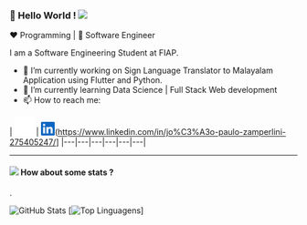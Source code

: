 ### 👋 Hello World !  <img src="https://github.com/TheDudeThatCode/TheDudeThatCode/blob/master/Assets/Earth.gif" width="24px">
  
:heart: Programming | :black_heart: Software Engineer
  
I am a Software Engineering Student at FIAP.

- 🔭 I’m currently working on Sign Language Translator to Malayalam Application using Flutter and Python.
- 🌱 I’m currently learning Data Science | Full Stack Web development
- 📫 How to reach me:

| [<img src="https://raw.githubusercontent.com/Delta456/Delta456/master/img/github.png" alt="github logo" width="34">](https://github.com/JoaoPaulo845) | <img src="https://github.com/Amchuz/Amchuz/blob/master/linkedin.jpeg" alt="linkedin logo" width="24">(https://www.linkedin.com/in/jo%C3%A3o-paulo-zamperlini-275405247/]
|---|---|---|---|---|---|

----

#### <img src="https://media.giphy.com/media/VgCDAzcKvsR6OM0uWg/giphy.gif" width="50"> How about some stats ?
  
.    
   
![GitHub Stats](https://github-readme-stats.vercel.app/api?username=JoaoPaulo845&theme=tokyonight)
[![Top Linguagens](https://github-readme-stats.vercel.app/api/top-langs/?username=JoaoPaulo845&layout=tokyonight)]

